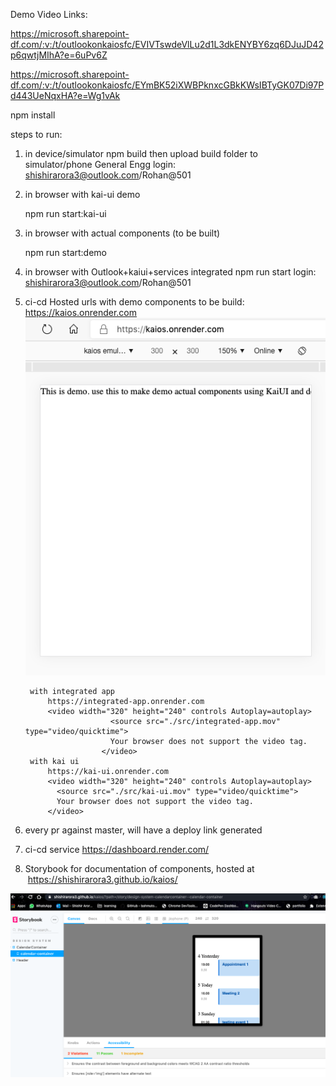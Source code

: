 Demo Video Links:

https://microsoft.sharepoint-df.com/:v:/t/outlookonkaiosfc/EVIVTswdeVlLu2d1L3dkENYBY6zq6DJuJD42p6qwtjMIhA?e=6uPv6Z

https://microsoft.sharepoint-df.com/:v:/t/outlookonkaiosfc/EYmBK52iXWBPknxcGBkKWsIBTyGK07Di97Pd443UeNqxHA?e=Wg1vAk



 
 npm install
 
steps to run:
1) in device/simulator
    npm build
    then upload build folder to simulator/phone General Engg
    login: shishirarora3@outlook.com/Rohan@501
2) in browser with kai-ui demo
  
    npm run start:kai-ui

3)  in browser with actual components (to be built)
  
    npm run start:demo
  
4) in browser with Outlook+kaiui+services integrated
    npm run start
    login: shishirarora3@outlook.com/Rohan@501
    
5)  
    ci-cd Hosted urls
        with demo components to be build:
            https://kaios.onrender.com
            <img src="./src/demo/screenshot.png"/>
            
        with integrated app
            https://integrated-app.onrender.com
            <video width="320" height="240" controls Autoplay=autoplay>
                          <source src="./src/integrated-app.mov" type="video/quicktime">
                          Your browser does not support the video tag.
                        </video>
        with kai ui
            https://kai-ui.onrender.com
            <video width="320" height="240" controls Autoplay=autoplay>
              <source src="./src/kai-ui.mov" type="video/quicktime">
              Your browser does not support the video tag.
            </video>
            
6) every pr against master, will have a deploy link generated

7) ci-cd service 
   https://dashboard.render.com/
8) Storybook for documentation of components, hosted at  https://shishirarora3.github.io/kaios/
<img src="./src/storybook.png"/>   
    
 

 
